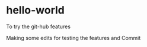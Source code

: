 # hello-world
To try the git-hub features 


Making some edits for testing the features and Commit 
